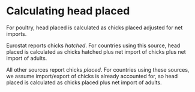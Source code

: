 # Calculating head placed

For poultry, head placed is calculated as chicks placed adjusted for net imports.

Eurostat reports chicks <i>hatched</i>. For countries using this source, head placed is calculated as chicks hatched plus net import of chicks plus net import of adults.

All other sources report chicks <i>placed</i>. For countries using these sources, we assume import/export of chicks is already accounted for, so head placed is calculated as chicks placed plus net import of adults.

